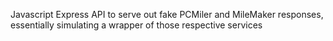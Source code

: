 Javascript Express API to serve out fake PCMiler and MileMaker responses, essentially simulating a wrapper of those respective services
